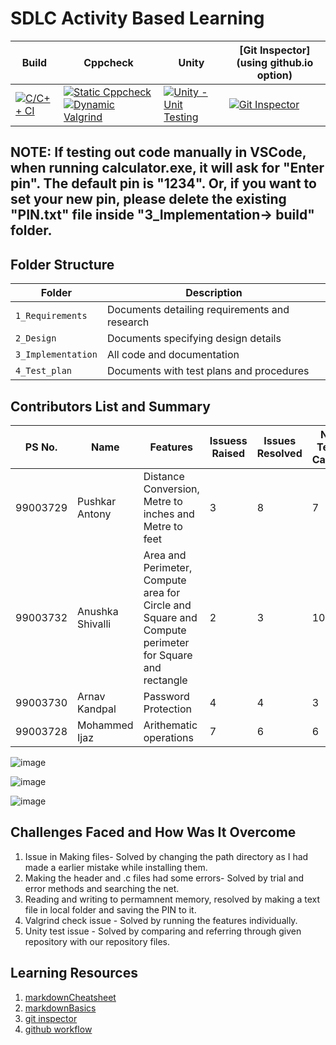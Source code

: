 # SDLC Activity Based Learning



Build | Cppcheck | Unity | [Git Inspector](using github.io option)
------|----------|-------|--------------
[![C/C++ CI](https://github.com/99003732/Team2/actions/workflows/c-cpp.yml/badge.svg)](https://github.com/99003732/Team2/actions/workflows/c-cpp.yml) | [![Static Cppcheck](https://github.com/99003732/Team2/actions/workflows/cppcheck.yml/badge.svg)](https://github.com/99003732/Team2/actions/workflows/cppcheck.yml) [![Dynamic Valgrind](https://github.com/99003732/Team2/actions/workflows/CodeQuality_Dynamic.yml/badge.svg)](https://github.com/99003732/Team2/actions/workflows/CodeQuality_Dynamic.yml)| [![Unity - Unit Testing](https://github.com/99003732/Team2/actions/workflows/unity.yml/badge.svg)](https://99003732/Team2/sdlc_new/actions/workflows/unity.yml)| [![Git Inspector](https://github.com/99003732/Team2/actions/workflows/gitinspector.yml/badge.svg)](https://github.com/99003732/Team2/actions/workflows/gitinspector.yml)

## NOTE: If testing out code manually in VSCode, when running calculator.exe, it will ask for "Enter pin". The default pin is "1234". Or, if you want to set your new pin, please delete the existing "PIN.txt" file inside "3_Implementation-> build" folder.

## Folder Structure
Folder             | Description
-------------------| -----------------------------------------
`1_Requirements`   | Documents detailing requirements and research
`2_Design`         | Documents specifying design details
`3_Implementation` | All code and documentation
`4_Test_plan`      | Documents with test plans and procedures

## Contributors List and Summary

PS No. |  Name   |    Features    | Issuess Raised |Issues Resolved|No Test Cases|Test Case Pass
-------|---------|----------------|----------------|---------------|-------------|--------------
99003729 | Pushkar Antony  | Distance Conversion, Metre to inches and Metre to feet   | 3 | 8 | 7 |7     
99003732 | Anushka Shivalli | Area and Perimeter, Compute area for Circle and Square and Compute perimeter for Square and rectangle | 2 | 3 | 10 | 10 |
99003730 | Arnav Kandpal  | Password Protection    | 4     | 4   |3   |3     
99003728 | Mohammed Ijaz  | Arithematic operations    | 7     | 6   |6   |6


![image](https://user-images.githubusercontent.com/78848803/111064147-770bda80-84d8-11eb-9d31-ab5b31437d09.png)



![image](https://user-images.githubusercontent.com/78848803/111064224-c9e59200-84d8-11eb-9bb9-652743992c40.png)


![image](https://user-images.githubusercontent.com/78848803/111064278-1204b480-84d9-11eb-81f5-ad0af12c2374.png)



## Challenges Faced and How Was It Overcome

1. Issue in Making files- Solved by changing the path directory as I had made a earlier mistake while installing them. 
2. Making the header and .c files had some errors- Solved by trial and error methods and searching the net.
3. Reading and writing to permamnent memory, resolved by making a text file in local folder and saving the PIN to it.
4. Valgrind check issue - Solved by running the features individually.
5. Unity test issue - Solved by comparing and referring through given repository with our repository files.

## Learning Resources
1. [markdownCheatsheet](https://github.com/adam-p/markdown-here/wiki/Markdown-Cheatsheet)
2. [markdownBasics](https://guides.github.com/features/mastering-markdown/)
3. [git inspector](https://github.com/ejwa/gitinspector.git)
4. [github workflow](https://docs.github.com/en/actions/learn-github-action)







